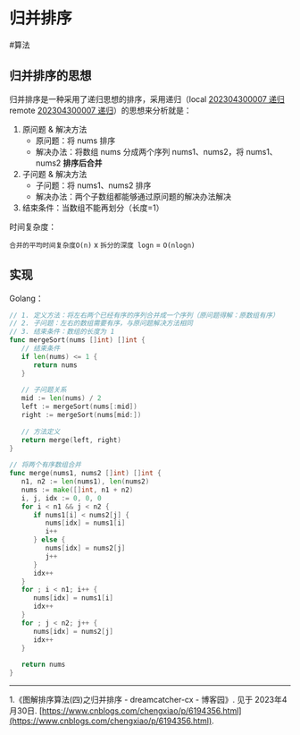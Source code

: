 # 归并排序

<!--more-->


#算法 

## 归并排序的思想

归并排序是一种采用了递归思想的排序，采用递归（local [202304300007 递归](content/posts/algorithm/202304300007%20递归.md) remote [202304300007 递归](http://honghuiqiang.com/202304300007-%E9%80%92%E5%BD%92)）的思想来分析就是：
1. 原问题 & 解决方法
	- 原问题：将 nums 排序
	- 解决办法：将数组 nums 分成两个序列 nums1、nums2，将 nums1、nums2 **排序后合并**
2. 子问题 & 解决方法
	- 子问题：将 nums1、nums2 排序
	- 解决办法：两个子数组都能够通过原问题的解决办法解决
3. 结束条件：当数组不能再划分（长度=1）

时间复杂度：

`合并的平均时间复杂度O(n)` x `拆分的深度 logn` = `O(nlogn)`

## 实现
Golang：
```go
// 1. 定义方法：将左右两个已经有序的序列合并成一个序列（原问题得解：原数组有序）  
// 2. 子问题：左右的数组需要有序，与原问题解决方法相同  
// 3. 结束条件：数组的长度为 1
func mergeSort(nums []int) []int {  
   // 结束条件  
   if len(nums) <= 1 {  
      return nums  
   }  
  
   // 子问题关系  
   mid := len(nums) / 2  
   left := mergeSort(nums[:mid])  
   right := mergeSort(nums[mid:])  
  
   // 方法定义  
   return merge(left, right)  
}  
  
// 将两个有序数组合并  
func merge(nums1, nums2 []int) []int {  
   n1, n2 := len(nums1), len(nums2)  
   nums := make([]int, n1 + n2)  
   i, j, idx := 0, 0, 0  
   for i < n1 && j < n2 {  
      if nums1[i] < nums2[j] {  
         nums[idx] = nums1[i]  
         i++  
      } else {  
         nums[idx] = nums2[j]  
         j++  
      }  
      idx++  
   }  
   for ; i < n1; i++ {  
      nums[idx] = nums1[i]  
      idx++  
   }  
   for ; j < n2; j++ {  
      nums[idx] = nums2[j]  
      idx++  
   }  
  
   return nums  
}
```


---
1.《图解排序算法(四)之归并排序 - dreamcatcher-cx - 博客园》. 见于 2023年4月30日. [https://www.cnblogs.com/chengxiao/p/6194356.html](https://www.cnblogs.com/chengxiao/p/6194356.html).
